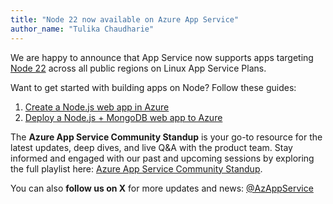 ```yaml
---
title: "Node 22 now available on Azure App Service"
author_name: "Tulika Chaudharie"
---
```


We are happy to announce that App Service now supports apps targeting [Node 22](https://nodejs.org/en/download/) across all public regions on Linux App Service Plans.

Want to get started with building apps on Node? Follow these guides:

1. [Create a Node.js web app in Azure](https://learn.microsoft.com/azure/app-service/quickstart-nodejs?tabs=linux&pivots=development-environment-cli)
2. [Deploy a Node.js + MongoDB web app to Azure](https://learn.microsoft.com/azure/app-service/tutorial-nodejs-mongodb-app)

The **Azure App Service Community Standup** is your go-to resource for the latest updates, deep dives, and live Q&A with the product team. Stay informed and engaged with our past and upcoming sessions by exploring the full playlist here: [Azure App Service Community Standup](https://www.youtube.com/playlist?list=PLI7iePan8aH75bqCGA_LDtURqAmer8gSc).

You can also **follow us on X** for more updates and news: [@AzAppService](https://twitter.com/AzAppService/)